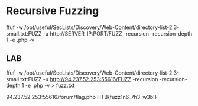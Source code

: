 # Recursive Fuzzing

ffuf -w /opt/useful/SecLists/Discovery/Web-Content/directory-list-2.3-small.txt:FUZZ -u http://SERVER_IP:PORT/FUZZ -recursion -recursion-depth 1 -e .php -v

## LAB

ffuf -w /opt/useful/SecLists/Discovery/Web-Content/directory-list-2.3-small.txt:FUZZ -u http://94.237.52.253:55616/FUZZ -recursion -recursion-depth 1 -e .php -v > fuzz.txt

94.237.52.253:55616/forum/flag.php
HTB{fuzz1n6_7h3_w3b!}